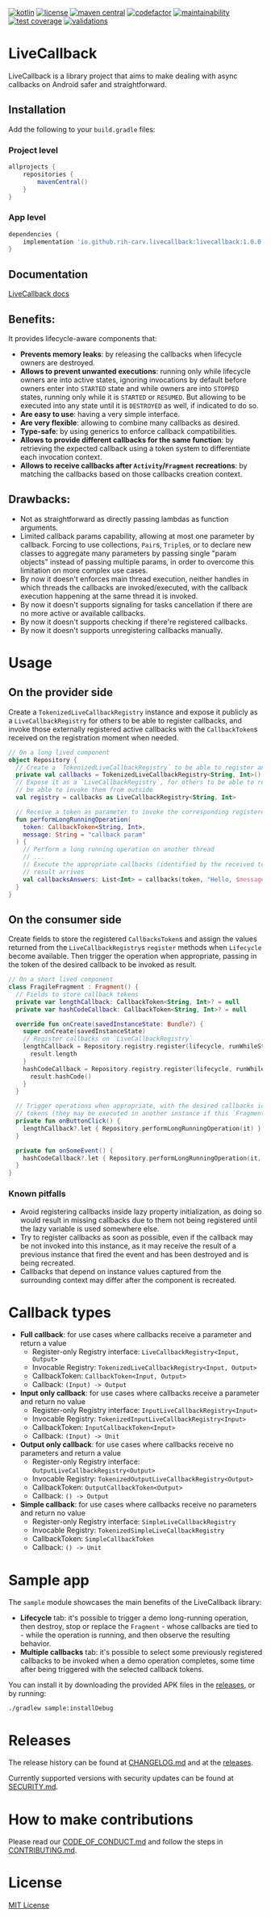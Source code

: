 [![kotlin](https://img.shields.io/badge/Kotlin-1.5.31-blue.svg?logo=kotlin&logoColor=lightgrey)](https://kotlinlang.org)
[![license](https://img.shields.io/github/license/rih-carv/LiveCallback)](LICENSE)
[![maven central](https://img.shields.io/maven-central/v/io.github.rih-carv.livecallback/livecallback)](https://mvnrepository.com/artifact/io.github.rih-carv.livecallback)
[![codefactor](https://www.codefactor.io/repository/github/rih-carv/livecallback/badge/main)](https://www.codefactor.io/repository/github/rih-carv/livecallback/overview/main)
[![maintainability](https://api.codeclimate.com/v1/badges/d2d8e3b7bb061cccf3d8/maintainability)](https://codeclimate.com/github/rih-carv/LiveCallback/maintainability)
[![test coverage](https://api.codeclimate.com/v1/badges/d2d8e3b7bb061cccf3d8/test_coverage)](https://codeclimate.com/github/rih-carv/LiveCallback/test_coverage)
[![validations](https://github.com/rih-carv/LiveCallback/actions/workflows/validations.yml/badge.svg?branch=main)](https://github.com/rih-carv/LiveCallback/actions/workflows/validations.yml)

# LiveCallback
LiveCallback is a library project that aims to make dealing with async callbacks on Android safer
and straightforward.

## Installation
Add the following to your `build.gradle` files:

### Project level
```groovy
allprojects {
    repositories {
        mavenCentral()
    }
}
```

### App level
```groovy
dependencies {
    implementation 'io.github.rih-carv.livecallback:livecallback:1.0.0'
}
```

## Documentation
[LiveCallback docs](https://rih-carv.github.io/LiveCallback)

## Benefits:
It provides lifecycle-aware components that:
- **Prevents memory leaks**: by releasing the callbacks when lifecycle owners are destroyed.
- **Allows to prevent unwanted executions**: running only while lifecycle owners are into active
  states, ignoring invocations by default before owners enter into `STARTED` state and while
  owners are into `STOPPED` states, running only while it is `STARTED` or `RESUMED`. But allowing to
  be executed into any state until it is `DESTROYED` as well, if indicated to do so.
- **Are easy to use**: having a very simple interface.
- **Are very flexible**: allowing to combine many callbacks as desired.
- **Type-safe**: by using generics to enforce callback compatibilities.
- **Allows to provide different callbacks for the same function**: by retrieving the expected
  callback using a token system to differentiate each invocation context.
- **Allows to receive callbacks after `Activity`/`Fragment` recreations**: by matching the callbacks
  based on those callbacks creation context.

## Drawbacks:
- Not as straightforward as directly passing lambdas as function arguments.
- Limited callback params capability, allowing at most one parameter by callback. Forcing to use
  collections, `Pair`s, `Triple`s, or to declare new classes to aggregate many parameters by passing
  single "param objects" instead of passing multiple params, in order to overcome this limitation on
  more complex use cases.
- By now it doesn't enforces main thread execution, neither handles in which threads the callbacks
  are invoked/executed, with the callback execution happening at the same thread it is invoked.
- By now it doesn't supports signaling for tasks cancellation if there are no more active or
  available callbacks.
- By now it doesn't supports checking if there're registered callbacks.
- By now it doesn't supports unregistering callbacks manually.

# Usage
## On the provider side
Create a `TokenizedLiveCallbackRegistry` instance and expose it publicly as a `LiveCallbackRegistry`
for others to be able to register callbacks, and invoke those externally registered active callbacks
with the `CallbackToken`s received on the registration moment when needed.

```kotlin
// On a long lived component
object Repository {
  // Create a `TokenizedLiveCallbackRegistry` to be able to register and invoke registered callbacks
  private val callbacks = TokenizedLiveCallbackRegistry<String, Int>()
  // Expose it as a `LiveCallbackRegistry`, for others to be able to register callbacks, but don't
  // be able to invoke them from outside
  val registry = callbacks as LiveCallbackRegistry<String, Int>

  // Receive a token as parameter to invoke the corresponding registered callbacks
  fun performLongRunningOperation(
    token: CallbackToken<String, Int>,
    message: String = "callback param"
  ) {
    // Perform a long running operation on another thread
    // ...
    // Execute the appropriate callbacks (identified by the received token) when task completes and
    // result arrives
    val callbacksAnswers: List<Int> = callbacks(token, "Hello, $message!")
  }
}
```

## On the consumer side
Create fields to store the registered `CallbacksToken`s and assign the values returned from the
`LiveCallbackRegistry`s `register` methods when `Lifecycle` become available. Then trigger the
operation when appropriate, passing in the token of the desired callback to be invoked as result.

```kotlin
// On a short lived component
class FragileFragment : Fragment() {
  // Fields to store callback tokens
  private var lengthCallback: CallbackToken<String, Int>? = null
  private var hashCodeCallback: CallbackToken<String, Int>? = null

  override fun onCreate(savedInstanceState: Bundle?) {
    super.onCreate(savedInstanceState)
    // Register callbacks on `LiveCallbackRegistry`
    lengthCallback = Repository.registry.register(lifecycle, runWhileStopped = true) { result ->
      result.length
    }
    hashCodeCallback = Repository.registry.register(lifecycle, runWhileStopped = true) { result ->
      result.hashCode()
    }
  }

  // Trigger operations when appropriate, with the desired callbacks identified by their respective
  // tokens (they may be executed in another instance if this `Fragment` is recreated)
  private fun onButtonClick() {
    lengthCallback?.let { Repository.performLongRunningOperation(it) }
  }

  private fun onSomeEvent() {
    hashCodeCallback?.let { Repository.performLongRunningOperation(it, "custom param") }
  }
}
```

### Known pitfalls
- Avoid registering callbacks inside lazy property initialization, as doing so would result in
  missing callbacks due to them not being registered until the lazy variable is used somewhere else.
- Try to register callbacks as soon as possible, even if the callback may be not invoked into this
  instance, as it may receive the result of a previous instance that fired the event and has been
  destroyed and is being recreated.
- Callbacks that depend on instance values captured from the surrounding context may differ after
  the component is recreated.

# Callback types
- __Full callback__: for use cases where callbacks receive a parameter and return a value
  - Register-only Registry interface: `LiveCallbackRegistry<Input, Output>`
  - Invocable Registry: `TokenizedLiveCallbackRegistry<Input, Output>`
  - CallbackToken: `CallbackToken<Input, Output>`
  - Callback: `(Input) -> Output`
- __Input only callback__: for use cases where callbacks receive a parameter and return no value
  - Register-only Registry interface: `InputLiveCallbackRegistry<Input>`
  - Invocable Registry: `TokenizedInputLiveCallbackRegistry<Input>`
  - CallbackToken: `InputCallbackToken<Input>`
  - Callback: `(Input) -> Unit`
- __Output only callback__: for use cases where callbacks receive no parameters and return a value
  - Register-only Registry interface: `OutputLiveCallbackRegistry<Output>`
  - Invocable Registry: `TokenizedOutputLiveCallbackRegistry<Output>`
  - CallbackToken: `OutputCallbackToken<Output>`
  - Callback: `() -> Output`
- __Simple callback__: for use cases where callbacks receive no parameters and return no value
  - Register-only Registry interface: `SimpleLiveCallbackRegistry`
  - Invocable Registry: `TokenizedSimpleLiveCallbackRegistry`
  - CallbackToken: `SimpleCallbackToken`
  - Callback: `() -> Unit`

# Sample app
The `sample` module showcases the main benefits of the LiveCallback library:
- __Lifecycle__ tab: it's possible to trigger a demo long-running operation, then destroy, stop or
  replace the `Fragment` - whose callbacks are tied to - while the operation is running, and then
  observe the resulting behavior.
- __Multiple callbacks__ tab: it's possible to select some previously registered callbacks to be
  invoked when a demo operation completes, some time after being triggered with the selected
  callback tokens.

You can install it by downloading the provided APK files in the
[releases](https://github.com/rih-carv/LiveCallback/releases), or by running:

```shell
./gradlew sample:installDebug
```

# Releases
The release history can be found at [CHANGELOG.md](/CHANGELOG.md) and at the
[releases](https://github.com/rih-carv/LiveCallback/releases).

Currently supported versions with security updates can be found at [SECURITY.md](/SECURITY.md).

# How to make contributions
Please read our [CODE_OF_CONDUCT.md](/CODE_OF_CONDUCT.md) and follow the steps in
[CONTRIBUTING.md](/CONTRIBUTING.md).

# License
[MIT License](/LICENSE)
